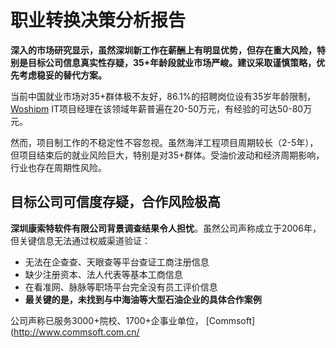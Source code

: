 # 职业转换决策分析报告

**深入的市场研究显示，虽然深圳新工作在薪酬上有明显优势，但存在重大风险，特别是目标公司信息真实性存疑，35+年龄段就业市场严峻。建议采取谨慎策略，优先考虑稳妥的替代方案。**

当前中国就业市场对35+群体极不友好，86.1%的招聘岗位设有35岁年龄限制， [Woshipm](https://www.woshipm.com/share/5981264.html?mod=pcfinhkst&loc=9&r=0&rfunc=61&tj=cxvertical_pc_finhkst&tr=12&claude-citation-4508be2e-78fd-457a-b580-16537d63a9c5=6d5edd4e-6528-44f4-b904-f469ad9f65b9) IT项目经理在该领域年薪普遍在20-50万元，有经验的可达50-80万元。

然而，项目制工作的不稳定性不容忽视。虽然海洋工程项目周期较长（2-5年），但项目结束后的就业风险巨大，特别是对35+群体。受油价波动和经济周期影响，行业也存在周期性风险。

## 目标公司可信度存疑，合作风险极高

**深圳康索特软件有限公司背景调查结果令人担忧**。虽然公司声称成立于2006年，但关键信息无法通过权威渠道验证：

- 无法在企查查、天眼查等平台查证工商注册信息
- 缺少注册资本、法人代表等基本工商信息  
- 在看准网、脉脉等职场平台完全没有员工评价信息
- **最关键的是，未找到与中海油等大型石油企业的具体合作案例**

公司声称已服务3000+院校、1700+企事业单位， [Commsoft](http://www.commsoft.com.cn/